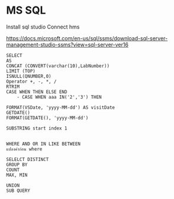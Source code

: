 # MS SQL
Install sql studio 
Connect hms

https://docs.microsoft.com/en-us/sql/ssms/download-sql-server-management-studio-ssms?view=sql-server-ver16
```
SELECT
AS
CONCAT (CONVERT(varchar(10),LabNumber))
LIMIT (TOP)
ISNULL(QNUMBER,0)
Operator +, -, *, /
RTRIM
CASE WHEN THEN ELSE END
	- CASE WHEN aaa IN('2','3') THEN 

FORMAT(VSDate, 'yyyy-MM-dd') AS visitDate
GETDATE()
FORMAT(GETDATE(), 'yyyy-MM-dd')

SUBSTRING start index 1


WHERE AND OR IN LIKE BETWEEN
แปลงค่าก่อน where

SELELCT DISTINCT
GROUP BY
COUNT
MAX, MIN

UNION
SUB QUERY
```
